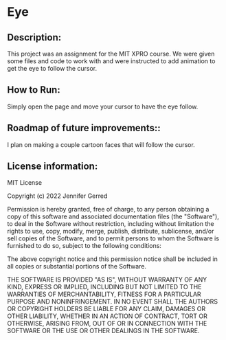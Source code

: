 # Eye
## Description:
This project was an assignment for the MIT XPRO course. We were given some files and code to work with and were instructed to add animation to get the eye to follow the cursor.
## How to Run:  
Simply open the page and move your cursor to have the eye follow.
## Roadmap of future improvements:: 
I plan on making a couple cartoon faces that will follow the cursor.
## License information: 
MIT License

Copyright (c) 2022 Jennifer Gerred

Permission is hereby granted, free of charge, to any person obtaining a copy
of this software and associated documentation files (the "Software"), to deal
in the Software without restriction, including without limitation the rights
to use, copy, modify, merge, publish, distribute, sublicense, and/or sell
copies of the Software, and to permit persons to whom the Software is
furnished to do so, subject to the following conditions:

The above copyright notice and this permission notice shall be included in all
copies or substantial portions of the Software.

THE SOFTWARE IS PROVIDED "AS IS", WITHOUT WARRANTY OF ANY KIND, EXPRESS OR
IMPLIED, INCLUDING BUT NOT LIMITED TO THE WARRANTIES OF MERCHANTABILITY,
FITNESS FOR A PARTICULAR PURPOSE AND NONINFRINGEMENT. IN NO EVENT SHALL THE
AUTHORS OR COPYRIGHT HOLDERS BE LIABLE FOR ANY CLAIM, DAMAGES OR OTHER
LIABILITY, WHETHER IN AN ACTION OF CONTRACT, TORT OR OTHERWISE, ARISING FROM,
OUT OF OR IN CONNECTION WITH THE SOFTWARE OR THE USE OR OTHER DEALINGS IN THE
SOFTWARE.
